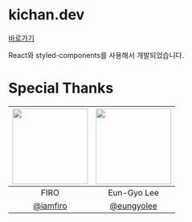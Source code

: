 # kichan.dev
[바로가기](https://kichan.dev)

React와 styled-components를 사용해서 개발되었습니다.

# Special Thanks

| <a href="https://gitgub.com/iamfiro"><img src="https://avatars.githubusercontent.com/u/72495729" width="150px"/></a> |         <a href="https://gitgub.com/eungyolee"><img src="https://avatars.githubusercontent.com/u/85398698" width="150px"/></a>          |
|:--------------------------------------------------------------------------------------------------------------------:|:------------------------------------------------------------------------------------------------------------------------------:|
|                                                         FIRO                                                         |                                                          Eun-Gyo Lee                                                           |
|                                        [@iamfiro](https://github.com/iamfiro)                                        |                                           [@eungyolee](https://github.com/eungyolee)                                           |